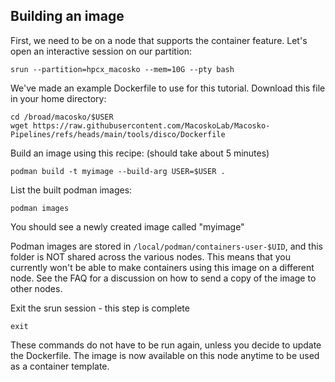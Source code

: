 Building an image
-----------------

First, we need to be on a node that supports the container feature. Let's open an interactive session on our partition:

```srun --partition=hpcx_macosko --mem=10G --pty bash```

We've made an example Dockerfile to use for this tutorial. Download this file in your home directory:

```
cd /broad/macosko/$USER
wget https://raw.githubusercontent.com/MacoskoLab/Macosko-Pipelines/refs/heads/main/tools/disco/Dockerfile
```

Build an image using this recipe: (should take about 5 minutes)

```podman build -t myimage --build-arg USER=$USER .```

List the built podman images:

```podman images```

You should see a newly created image called "myimage"

Podman images are stored in `/local/podman/containers-user-$UID`, and this folder is NOT shared across the various nodes. This means that you currently won't be able to make containers using this image on a different node. See the FAQ for a discussion on how to send a copy of the image to other nodes.

Exit the srun session - this step is complete

```exit```

These commands do not have to be run again, unless you decide to update the Dockerfile. The image is now available on this node anytime to be used as a container template.
